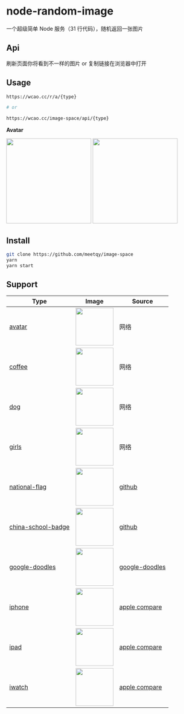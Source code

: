 # node-random-image

一个超级简单 Node 服务（31 行代码），随机返回一张图片

## Api

刷新页面你将看到不一样的图片 or 复制链接在浏览器中打开

## Usage

```sh
https://wcao.cc/r/a/{type}

# or

https://wcao.cc/image-space/api/{type}
```

**Avatar**

<div>
  <img width="225" src="https://wcao.cc/image-space/api/avatar?1" />
  <img width="225" src="https://wcao.cc/image-space/api/avatar?2" />
</div>

## Install

```bash
git clone https://github.com/meetqy/image-space
yarn
yarn start
```

## Support

| Type                                                                       | Image                                                                        | Source                                                    |
| -------------------------------------------------------------------------- | ---------------------------------------------------------------------------- | --------------------------------------------------------- |
| [avatar](https://wcao.cc/tools/image-space#avatar)                         | <img width="100" src="https://wcao.cc/image-space/api/avatar" />             | 网络                                                      |
| [coffee](https://wcao.cc/tools/image-space#coffee)                         | <img width="100" src="https://wcao.cc/image-space/api/coffee" />             | 网络                                                      |
| [dog](https://wcao.cc/tools/image-space#dog)                               | <img width="100" src="https://wcao.cc/image-space/api/dog" />                | 网络                                                      |
| [girls](https://wcao.cc/tools/image-space#girls)                           | <img width="100" src="https://wcao.cc/image-space/api/girls" />              | 网络                                                      |
| [national-flag](https://wcao.cc/tools/image-space#national-flag)           | <img width="100" src="https://wcao.cc/image-space/api/national-flag" />      | [github](https://github.com/hampusborgos/country-flags)   |
| [china-school-badge](https://wcao.cc/tools/image-space#china-school-badge) | <img width="100" src="https://wcao.cc/image-space/api/china-school-badge" /> | [github](https://github.com/863379105/BadgeSpider)        |
| [google-doodles](https://wcao.cc/tools/image-space#google-doodles)         | <img width="100" src="https://wcao.cc/image-space/api/google-doodles" />     | [google-doodles](https://www.google.com/doodles#archive)  |
| [iphone](https://wcao.cc/tools/image-space#iphone)                         | <img width="100" src="https://wcao.cc/image-space/api/iphone" />             | [apple compare](https://www.apple.com.cn/iphone/compare/) |
| [ipad](https://wcao.cc/tools/image-space#ipad)                             | <img width="100" src="https://wcao.cc/image-space/api/ipad" />               | [apple compare](https://www.apple.com.cn/ipad/compare/)   |
| [iwatch](https://wcao.cc/tools/image-space#iwatch)                         | <img width="100" src="https://wcao.cc/image-space/api/iwatch" />             | [apple compare](https://www.apple.com.cn/iwatch/compare/) |
